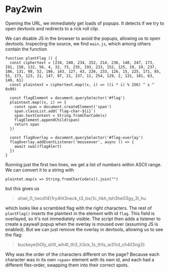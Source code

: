 
# Pay2win

Opening the URL, we immediately get loads of popups. It detects if we try to open devtools and redirects to a rick roll clip.

We can disable JS in the browser to avoid the popups, allowing us to open devtools. Inspecting the source, we find `main.js`, which among others contain the function

```javascript=
function plantFlag () {
  const ciphertext = [234, 240, 234, 252, 214, 236, 140, 247, 173, 191, 158, 132, 56, 4, 32, 73, 235, 193, 233, 152, 125, 19, 19, 237, 186, 131, 98, 52, 186, 143, 127, 43, 226, 233, 126, 15, 225, 171, 85, 55, 173, 123, 21, 147, 97, 21, 237, 11, 254, 129, 2, 131, 101, 63, 149, 61]
  const plaintext = ciphertext.map((x, i) => ((i * i) % 256) ^ x ^ 0x99)

  const flagElement = document.querySelector('#flag')
  plaintext.map((x, i) => {
    const span = document.createElement('span')
    span.classList.add(`flag-char-${i}`)
    span.textContent = String.fromCharCode(x)
    flagElement.appendChild(span)
    return span
  })

  const flagOverlay = document.querySelector('#flag-overlay')
  flagOverlay.addEventListener('mouseover', async () => {
    await swal(flagAlert)
  })
}
```

Running just the first two lines, we get a list of numbers within ASCII range. We can convert it to a string with

```javascript=
plaintet.map(x => String.fromCharCode(x)).join("")
```

but this gives us

> shwl_l1_twcd14}1ry4ht3neck_t3_bs{1c_hkh_tsh3he03gy_3l_hu

which looks like a scrambled flag with the right characters. The rest of `plantFlag()` inserts the plaintext in the element with id `flag`. This field is overlayed, so it's not immediately visible. The script then adds a listener to create a paywall popup when the overlay is moused over (assuming JS is enabled). But we can just remove the overlay in devtools, allowing us to see the flag:

> buckeye{h0ly_sh1t_wh4t_th3_h3ck_1s_th1s_w31rd_ch4ll3ng3}

Why was the order of the characters different on the page? Because each character was in its own `<span>` element with its own id, and each had a different flex-order, swapping them into their correct spots.
